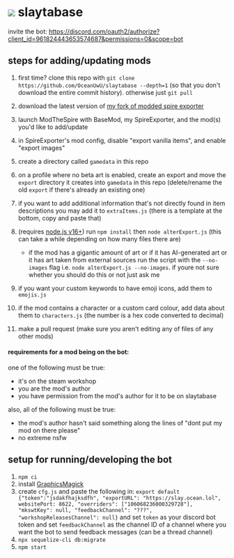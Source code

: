 # ![](static/favicon.ico) slaytabase
invite the bot: https://discord.com/oauth2/authorize?client_id=961824443653574687&permissions=0&scope=bot

## steps for adding/updating mods
1. first time? clone this repo with `git clone https://github.com/OceanUwU/slaytabase --depth=1` (so that you don't download the entire commit history). otherwise just `git pull`
2. download the latest version of [my fork of modded spire exporter](https://github.com/OceanUwU/sts-exporter/releases)
3. launch ModTheSpire with BaseMod, my SpireExporter, and the mod(s) you'd like to add/update
4. in SpireExporter's mod config, disable "export vanilla items", and enable "export images"
5. create a directory called `gamedata` in this repo
6. on a profile where no beta art is enabled, create an export and move the `export` directory it creates into `gamedata` in this repo (delete/rename the old `export` if there's already an existing one)
7. if you want to add additional information that's not directly found in item descriptions you may add it to `extraItems.js` (there is a template at the bottom, copy and paste that)
8. (requires [node.js v16+](https://nodejs.org/en/download/)) run `npm install` then `node alterExport.js` (this can take a while depending on how many files there are)
     
     - if the mod has a gigantic amount of art or if it has AI-generated art or it has art taken from external sources run the script with the `--no-images` flag i.e. `node alterExport.js --no-images`. if youre not sure whether you should do this or not just ask me
9. if you want your custom keywords to have emoji icons, add them to `emojis.js`
10. if the mod contains a character or a custom card colour, add data about them to `characters.js` (the number is a hex code converted to decimal)
11. make a pull request (make sure you aren't editing any of files of any other mods)

#### requirements for a mod being on the bot:
one of the following must be true:
- it's on the steam workshop
- you are the mod's author
- you have permission from the mod's author for it to be on slaytabase

also, all of the following must be true:
- the mod's author hasn't said something along the lines of "dont put my mod on there please"
- no extreme nsfw

## setup for running/developing the bot
1. `npm ci`
2. install [GraphicsMagick](http://www.graphicsmagick.org/download.html)
3. create `cfg.js` and paste the following in: `export default {"token":"jsdakfhajksdfh", "exportURL": "https://slay.ocean.lol", websitePort: 8622, "overriders": ["106068236000329728"], "mkswtKey": null, "feedbackChannel": "???", "workshopReleasesChannel": null}` and set `token` as your discord bot token and set `feedbackChannel` as the channel ID of a channel where you want the bot to send feedback messages (can be a thread channel)
4. `npx sequelize-cli db:migrate`
5. `npm start`
